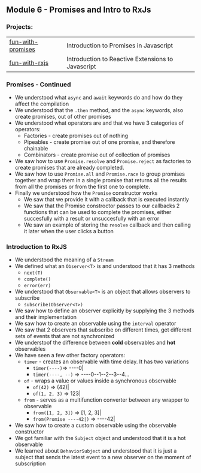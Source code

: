 ## Module 6 - Promises and Intro to RxJs

### Projects:
|     |     |
| --- | --- |
| [fun-with-promises](fun-with-promises/) | Introduction to Promises in Javascript |
| [fun-with-rxjs](fun-with-rxjs/) | Introduction to Reactive Extensions to Javascript |

### Promises - Continued
* We understood what `async` and `await` keywords do and how do they affect the compilation
* We understood that the `.then` method, and the `async` keywords, also create promises, out of other promises
* We understood what operators are and that we have 3 categories of operators:
  * Factories - create promises out of nothing
  * Pipeables - create promise out of one promise, and therefore chainable
  * Combinators - create promise out of collection of promises
* We saw how to use `Promise.resolve` and `Promise.reject` as factories to create promises that are already completed.
* We saw how to use `Promise.all` and `Promise.race` to group promises together and wrap them in a single promise that returns all the results from all the promises or from the first one to complete.
* Finally we understood how the `Promise` constructor works
  * We saw that we provide it with a callback that is executed instantly
  * We saw that the Promise constroctor passes to our callbacks 2 functions that can be used to complete the promises, either succesfully with a result or unsuccesfully with an error
  * We saw an example of storing the `resolve` callback and then calling it later when the user clicks a button


### Introduction to RxJS
* We understood the meaning of a `Stream`
* We defined what an `Observer<T>` is and understood that it has 3 methods
    * `next(T)`
    * `complete()`
    * `error(err)`
* We understood that `Observable<T>` is an object that allows observers to subscribe
    * `subscribe(Observer<T>)`
* We saw how to define an observer explicitly by supplying the 3 methods and their implementation
* We saw how to create an observable using the `interval` operator
* We saw that 2 observers that subscribe on different times, get different sets of events that are not synchronized
* We understoof the difference between **cold** observables and **hot** observables
* We have seen a few other factory operators:
  * `timer` - creates an observable with time delay. It has two variations
    * `timer(----)`=>  ----0|
    * `timer(----, --)` => ----0--1--2--3--4...
  * `of` - wraps a value or values inside a synchronous observable
    * `of(42)` => (42)|
    * `of(1, 2, 3)` => 123|
  * `from` - serves as a multifunction converter between any wrapper to observable
    * `from([1, 2, 3])` => [1, 2, 3]|
    * `from(Promise ----42|)` => ----42|
* We saw how to create a custom observable using the observable constructor
* We got familiar with the `Subject` object and understood that it is a hot observable
* We learned about `BehaviorSubject` and understood that it is just a subject that sends the latest event to a new observer on the moment of subscription
